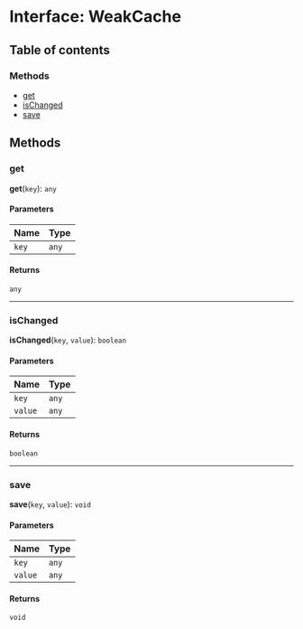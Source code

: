 # Interface: WeakCache

## Table of contents

### Methods

* [get](/en/auto-docs/fixed-layout-editor/interfaces/WeakCache.md#get)
* [isChanged](/en/auto-docs/fixed-layout-editor/interfaces/WeakCache.md#ischanged)
* [save](/en/auto-docs/fixed-layout-editor/interfaces/WeakCache.md#save)

## Methods

### get

**get**(`key`): `any`

#### Parameters

| Name | Type |
| :------ | :------ |
| `key` | `any` |

#### Returns

`any`

***

### isChanged

**isChanged**(`key`, `value`): `boolean`

#### Parameters

| Name | Type |
| :------ | :------ |
| `key` | `any` |
| `value` | `any` |

#### Returns

`boolean`

***

### save

**save**(`key`, `value`): `void`

#### Parameters

| Name | Type |
| :------ | :------ |
| `key` | `any` |
| `value` | `any` |

#### Returns

`void`

